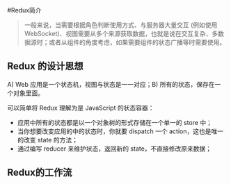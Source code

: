 #Redux简介
> 一般来说，当需要根据角色判断使用方式、与服务器大量交互 (例如使用 WebSocket)、视图需要从多个来源获取数据，也就是说在交互复杂、多数据源时；或者从组件的角度考虑，如果需要组件的状态广播等时需要使用。
## Redux 的设计思想

A) Web 应用是一个状态机，视图与状态是一一对应；B) 所有的状态，保存在一个对象里面。

可以简单将 Redux 理解为是 JavaScript 的状态容器：

- 应用中所有的状态都是以一个对象树的形式存储在一个单一的 store 中；
- 当你想要改变应用的中的状态时，你就要 dispatch 一个 action，这也是唯一的改变 state 的方法；
- 通过编写 reducer 来维护状态，返回新的 state，不直接修改原来数据；

## Redux的工作流
